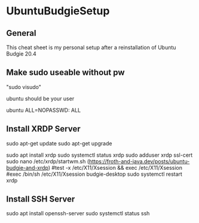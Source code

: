 # UbuntuBudgieSetup

## General
This cheat sheet is my personal setup after a reinstallation of Ubuntu Budgie 20.4

## Make sudo useable without pw
"sudo visudo"

ubuntu should be your user

ubuntu ALL=NOPASSWD: ALL


## Install XRDP Server

sudo apt-get update
sudo apt-get upgrade

sudo apt install xrdp
sudo systemctl status xrdp
sudo adduser xrdp ssl-cert
sudo nano /etc/xrdp/startwm.sh (https://froth-and-java.dev/posts/ubuntu-budgie-and-xrdp)
	#test -x /etc/X11/Xsession && exec /etc/X11/Xsession
	#exec /bin/sh /etc/X11/Xsession
	budgie-desktop
sudo systemctl restart xrdp


## Install SSH Server
sudo apt install openssh-server
sudo systemctl status ssh
